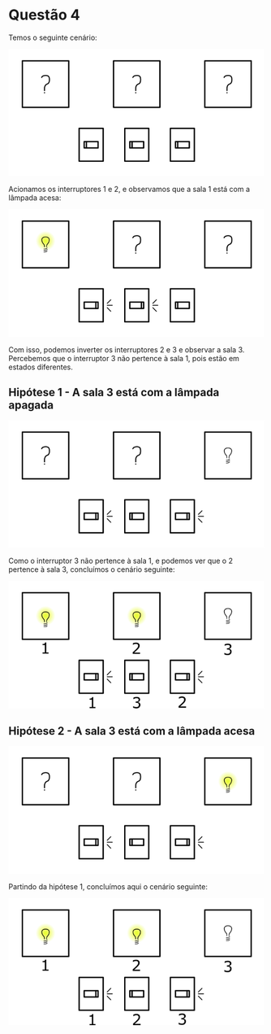 <H1>Questão 4</H1>

Temos o seguinte cenário:

![](interruptores/01.png)

Acionamos os interruptores 1 e 2, e observamos que a sala 1 está com a lâmpada acesa:

![](interruptores/02.png)

Com isso, podemos inverter os interruptores 2 e 3 e observar a sala 3.
Percebemos que o interruptor 3 não pertence à sala 1, pois estão em estados diferentes.

<H2>Hipótese 1 - A sala 3 está com a lâmpada apagada</H2>

![](interruptores/03.png)

Como o interruptor 3 não pertence à sala 1, e podemos ver que o 2 pertence à sala 3, concluímos o cenário seguinte:

![](interruptores/05.png)

<H2>Hipótese 2 - A sala 3 está com a lâmpada acesa</H2>

![](interruptores/04.png)

Partindo da hipótese 1, concluímos aqui o cenário seguinte:

![](interruptores/06.png)
